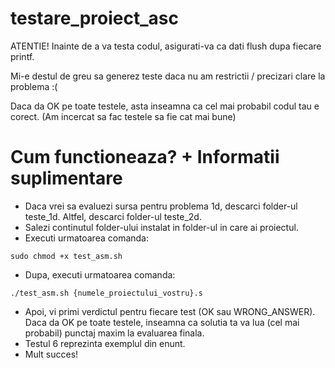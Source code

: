 # testare_proiect_asc

ATENTIE! Inainte de a va testa codul, asigurati-va ca dati flush dupa fiecare printf.

Mi-e destul de greu sa generez teste daca nu am restrictii / precizari clare la problema :(

Daca da OK pe toate testele, asta inseamna ca cel mai probabil codul tau e corect. (Am incercat sa fac testele sa fie cat mai bune)

# Cum functioneaza? + Informatii suplimentare

- Daca vrei sa evaluezi sursa pentru problema 1d, descarci folder-ul teste_1d. Altfel, descarci folder-ul teste_2d.
- Salezi continutul folder-ului instalat in folder-ul in care ai proiectul.
- Executi urmatoarea comanda:
```
sudo chmod +x test_asm.sh
```
- Dupa, executi urmatoarea comanda:
```
./test_asm.sh {numele_proiectului_vostru}.s
```
- Apoi, vi primi verdictul pentru fiecare test (OK sau WRONG_ANSWER). Daca da OK pe toate testele, inseamna ca solutia ta va lua (cel mai probabil) punctaj maxim la evaluarea finala.
- Testul 6 reprezinta exemplul din enunt.
- Mult succes!
